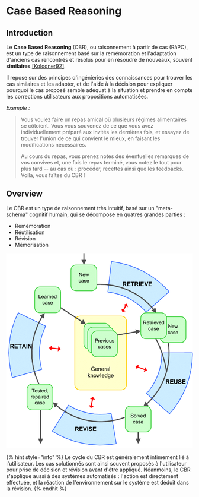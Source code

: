 # Case Based Reasoning

## Introduction

Le **Case Based Reasoning** (CBR), ou raisonnement à partir de cas (RàPC), est un type de raisonnement basé sur la remémoration et l'adaptation d'anciens cas rencontrés et résolus pour en résoudre de nouveaux, souvent **similaires** [[Kolodner92]](../REF.md/#kolodner92).

Il repose sur des principes d'ingénieries des connaissances pour trouver les cas similaires et les adapter, et de l'aide à la décision pour expliquer pourquoi le cas proposé semble adéquat à la situation et prendre en compte les corrections utilisateurs aux propositions automatisées.

*Exemple :*
> Vous voulez faire un repas amical où plusieurs régimes alimentaires se côtoient. Vous vous souvenez de ce que vous avez individuellement préparé aux invités les dernières fois, et essayez de trouver l'union de ce qui convient le mieux, en faisant les modifications nécessaires.
> 
> Au cours du repas, vous prenez notes des éventuelles remarques de vos convives et, une fois le repas terminé, vous notez le tout pour plus tard -- au cas où : procéder, recettes ainsi que les feedbacks. Voila, vous faîtes du CBR !

## Overview

Le CBR est un type de raisonnement très intuitif, basé sur un "meta-schéma" cognitif humain, qui se décompose en quatres grandes parties :

* Remémoration
* Réutilisation
* Révision
* Mémorisation

![Schéma du raisonnement à partir de cas, réalisée par Lin Ma](assets/cbr_lifecycle.png)

{% hint style="info" %}
Le cycle du CBR est généralement intimement lié à l'utilisateur. Les cas solutionnés sont ainsi souvent proposés à l'utilisateur pour prise de décision et révision avant d'être appliqué. Néanmoins, le CBR s'applique aussi à des systèmes automatisés : l'action est directement effectuée, et la réaction de l'environnement sur le système est déduit dans la révision.
{% endhit %}
